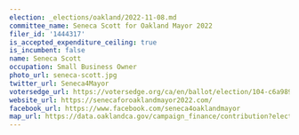 ```yaml
---
election: _elections/oakland/2022-11-08.md
committee_name: Seneca Scott for Oakland Mayor 2022
filer_id: '1444317'
is_accepted_expenditure_ceiling: true
is_incumbent: false
name: Seneca Scott
occupation: Small Business Owner
photo_url: seneca-scott.jpg
twitter_url: Seneca4Mayor
votersedge_url: https://votersedge.org/ca/en/ballot/election/104-c6a989/address/null/zip/94611/contests/contest/24183/candidate/158503?&cty=ca%2falm&date=2022-11-08
website_url: https://senecaforoaklandmayor2022.com/
facebook_url: https://www.facebook.com/seneca4oaklandmayor
map_url: https://data.oaklandca.gov/campaign_finance/contribution?electionYear=2022&candidates=1444317&since=2020-02-22&until=2022-06-30
---
```

